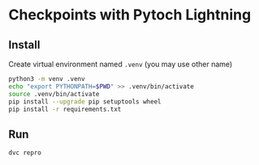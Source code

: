 # Checkpoints with Pytoch Lightning

## Install

Create virtual environment named `.venv` (you may use other name)

```bash
python3 -m venv .venv
echo "export PYTHONPATH=$PWD" >> .venv/bin/activate
source .venv/bin/activate
pip install --upgrade pip setuptools wheel
pip install -r requirements.txt
```

## Run

```bash
dvc repro 
```
